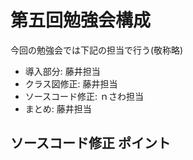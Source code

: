# 第五回勉強会構成

今回の勉強会では下記の担当で行う(敬称略)
- 導入部分: 藤井担当
- クラス図修正: 藤井担当
- ソースコード修正: ｎさわ担当
- まとめ: 藤井担当

## ソースコード修正 ポイント

